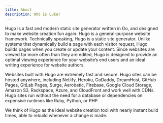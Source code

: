 ```yaml
---
title: About
description: Who is Luke?
---
```


Hugo is a fast and modern static site generator written in Go, and designed to make website creation fun again.
Hugo is a general-purpose website framework. Technically speaking, Hugo is a static site generator. Unlike systems that dynamically build a page with each visitor request, Hugo builds pages when you create or update your content. Since websites are viewed far more often than they are edited, Hugo is designed to provide an optimal viewing experience for your website’s end users and an ideal writing experience for website authors.

Websites built with Hugo are extremely fast and secure. Hugo sites can be hosted anywhere, including Netlify, Heroku, GoDaddy, DreamHost, GitHub Pages, GitLab Pages, Surge, Aerobatic, Firebase, Google Cloud Storage, Amazon S3, Rackspace, Azure, and CloudFront and work well with CDNs. Hugo sites run without the need for a database or dependencies on expensive runtimes like Ruby, Python, or PHP.

We think of Hugo as the ideal website creation tool with nearly instant build times, able to rebuild whenever a change is made.